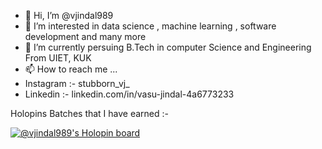 - 👋 Hi, I’m @vjindal989
- 👀 I’m interested in data science , machine learning , software development and many more
- 🌱 I’m currently persuing B.Tech in computer Science and Engineering From UIET, KUK
- 📫 How to reach me ...
- Instagram :- stubborn_vj_
- Linkedin :- linkedin.com/in/vasu-jindal-4a6773233

Holopins Batches that I have earned :- 

[![@vjindal989's Holopin board](https://holopin.me/vjindal989)](https://holopin.io/@vjindal989)
